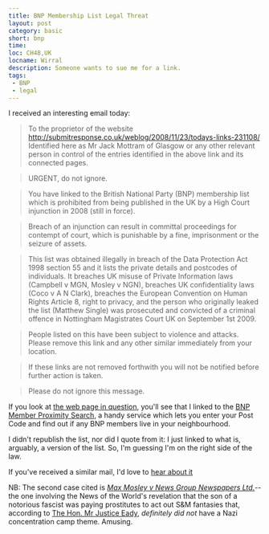 ```yaml
---
title: BNP Membership List Legal Threat
layout: post
category: basic
short: bnp
time:  
loc: CH48,UK 
locname: Wirral
description: Someone wants to sue me for a link.
tags: 
 - BNP
 - legal
---
```


I received an interesting email today:

> To the proprietor of the website http://submitresponse.co.uk/weblog/2008/11/23/todays-links-231108/
Identified here as Mr Jack Mottram of Glasgow or any other relevant person in control of the entries identified in the above link and its connected pages.

> URGENT, do not ignore.
 
> You have linked to the British National Party (BNP) membership list which is prohibited from being published in the UK by a High Court injunction in 2008 (still in force).
 
> Breach of an injunction can result in committal proceedings for contempt of court, which is
punishable by a fine, imprisonment or the seizure of assets.
 
> This list was obtained illegally in breach of the Data Protection Act 1998 section 55 and it lists the private details and postcodes of individuals. It breaches UK misuse of Private Information laws (Campbell v MGN, Mosley v NGN), breaches UK confidentiality laws (Coco v A N Clark), breaches the European Convention on Human Rights Article 8, right to privacy, and the person who originally leaked the list (Matthew Single) was prosecuted and convicted of a criminal offence in Nottingham Magistrates Court UK on September 1st 2009.
 
> People listed on this have been subject to violence and attacks.  Please remove this link and any other similar immediately from your location.

> If these links are not removed forthwith you will not be notified before further action is taken.
 
> Please do not ignore this message. 

If you look at [the web page in question](http://submitresponse.co.uk/weblog/2008/11/23/todays-links-231108/), you'll see that I linked to the [BNP Member Proximity Search](http://www.fishmech.net/bnp/), a handy service which lets you enter your Post Code and find out if any BNP members live in your neighbourhood.

I didn't republish the list, nor did I quote from it: I just linked to what is, arguably, a version of the list. So, I'm guessing I'm on the right side of the law.

If you've received a similar mail, I'd love to [hear about it](mailto:j@ck.mottr.am)

NB: The second case cited is [_Max Mosley v News Group Newspapers Ltd._](http://en.wikipedia.org/wiki/Max_Mosley_v_News_Group_Newspapers_Limited)--the one involving the News of the World's revelation that the son of a notorious fascist was paying prostitutes to act out S&M fantasies that, according to [The Hon. Mr Justice Eady](http://en.wikipedia.org/wiki/David_Eady), _definitely did not_ have a Nazi concentration camp theme. Amusing.
